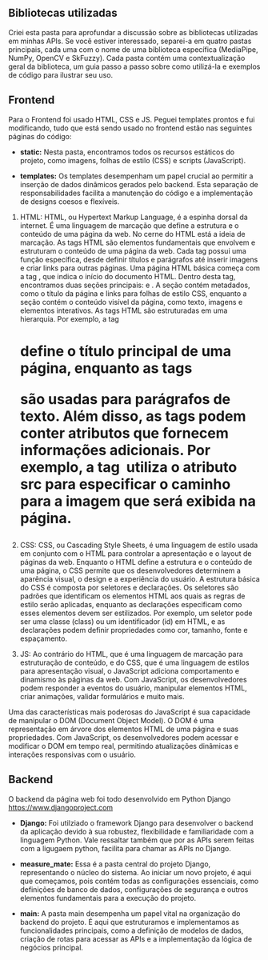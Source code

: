 ## Bibliotecas utilizadas
Criei esta pasta para aprofundar a discussão sobre as bibliotecas utilizadas em minhas APIs. Se você estiver interessado, separei-a em quatro pastas principais, cada uma com o nome de uma biblioteca específica (MediaPipe, NumPy, OpenCV e SkFuzzy). Cada pasta contém uma contextualização geral da biblioteca, um guia passo a passo sobre como utilizá-la e exemplos de código para ilustrar seu uso.

## Frontend 
Para o Frontend foi usado HTML, CSS e JS. Peguei templates prontos e fui modificando, tudo que está sendo usado no frontend estão nas seguintes páginas do código: 

- **static:** Nesta pasta, encontramos todos os recursos estáticos do projeto, como imagens, folhas de estilo (CSS) e scripts (JavaScript).

- **templates:** Os templates desempenham um papel crucial ao permitir a inserção de dados dinâmicos gerados pelo backend. Esta separação de responsabilidades facilita a manutenção do código e a implementação de designs coesos e flexíveis.

1. HTML: 
HTML, ou Hypertext Markup Language, é a espinha dorsal da internet. É uma linguagem de marcação que define a estrutura e o conteúdo de uma página da web. No cerne do HTML está a ideia de marcação. As tags HTML são elementos fundamentais que envolvem e estruturam o conteúdo de uma página da web. Cada tag possui uma função específica, desde definir títulos e parágrafos até inserir imagens e criar links para outras páginas.
Uma página HTML básica começa com a tag <html>, que indica o início do documento HTML. Dentro desta tag, encontramos duas seções principais: <head> e <body>. A seção <head> contém metadados, como o título da página e links para folhas de estilo CSS, enquanto a seção <body> contém o conteúdo visível da página, como texto, imagens e elementos interativos.
As tags HTML são estruturadas em uma hierarquia. Por exemplo, a tag <h1> define o título principal de uma página, enquanto as tags <p> são usadas para parágrafos de texto. Além disso, as tags podem conter atributos que fornecem informações adicionais. Por exemplo, a tag <img> utiliza o atributo src para especificar o caminho para a imagem que será exibida na página.

2. CSS: 
CSS, ou Cascading Style Sheets, é uma linguagem de estilo usada em conjunto com o HTML para controlar a apresentação e o layout de páginas da web. Enquanto o HTML define a estrutura e o conteúdo de uma página, o CSS permite que os desenvolvedores determinem a aparência visual, o design e a experiência do usuário.
A estrutura básica do CSS é composta por seletores e declarações. Os seletores são padrões que identificam os elementos HTML aos quais as regras de estilo serão aplicadas, enquanto as declarações especificam como esses elementos devem ser estilizados. Por exemplo, um seletor pode ser uma classe (class) ou um identificador (id) em HTML, e as declarações podem definir propriedades como cor, tamanho, fonte e espaçamento.

3. JS: 
Ao contrário do HTML, que é uma linguagem de marcação para estruturação de conteúdo, e do CSS, que é uma linguagem de estilos para apresentação visual, o JavaScript adiciona comportamento e dinamismo às páginas da web. Com JavaScript, os desenvolvedores podem responder a eventos do usuário, manipular elementos HTML, criar animações, validar formulários e muito mais.

Uma das características mais poderosas do JavaScript é sua capacidade de manipular o DOM (Document Object Model). O DOM é uma representação em árvore dos elementos HTML de uma página e suas propriedades. Com JavaScript, os desenvolvedores podem acessar e modificar o DOM em tempo real, permitindo atualizações dinâmicas e interações responsivas com o usuário.

## Backend 
O backend da página web foi todo desenvolvido em Python Django https://www.djangoproject.com

- **Django:** Foi utilziado o framework Django para desenvolver o backend da aplicação devido à sua robustez, flexibilidade e familiaridade com a linguagem Python. Vale ressaltar também que por as APIs serem feitas com a ligugaem python, facilita para chamar as APIs no Django. 

- **measure_mate:** Essa é a pasta central do projeto Django, representando o núcleo do sistema. Ao iniciar um novo projeto, é aqui que começamos, pois contém todas as configurações essenciais, como definições de banco de dados, configurações de segurança e outros elementos fundamentais para a execução do projeto.

- **main:** A pasta main desempenha um papel vital na organização do backend do projeto. É aqui que estruturamos e implementamos as funcionalidades principais, como a definição de modelos de dados, criação de rotas para acessar as APIs e a implementação da lógica de negócios principal.
